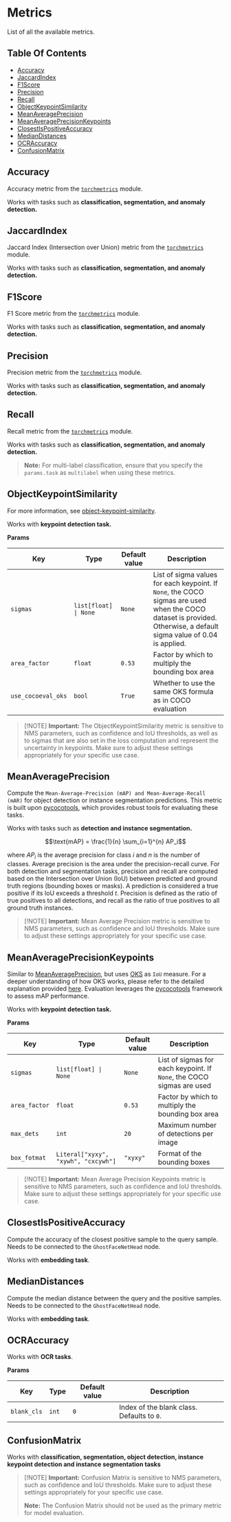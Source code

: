 # Metrics

List of all the available metrics.

## Table Of Contents

- [Accuracy](#accuracy)
- [JaccardIndex](#jaccardindex)
- [F1Score](#f1score)
- [Precision](#precision)
- [Recall](#recall)
- [ObjectKeypointSimilarity](#objectkeypointsimilarity)
- [MeanAveragePrecision](#meanaverageprecision)
- [MeanAveragePrecisionKeypoints](#meanaverageprecisionkeypoints)
- [ClosestIsPositiveAccuracy](#closestispositiveaccuracy)
- [MedianDistances](#mediandistances)
- [OCRAccuracy](#ocraccuracy)
- [ConfusionMatrix](#confusionmatrix)

## Accuracy

Accuracy metric from the [`torchmetrics`](https://lightning.ai/docs/torchmetrics/stable/classification/accuracy.html) module.

Works with tasks such as **classification, segmentation, and anomaly detection.**

## JaccardIndex

Jaccard Index (Intersection over Union) metric from the [`torchmetrics`](https://lightning.ai/docs/torchmetrics/stable/classification/jaccard_index.html) module.

Works with tasks such as **classification, segmentation, and anomaly detection.**

## F1Score

F1 Score metric from the [`torchmetrics`](https://lightning.ai/docs/torchmetrics/stable/classification/f1_score.html) module.

Works with tasks such as **classification, segmentation, and anomaly detection.**

## Precision

Precision metric from the [`torchmetrics`](https://lightning.ai/docs/torchmetrics/stable/classification/precision.html) module.

Works with tasks such as **classification, segmentation, and anomaly detection.**

## Recall

Recall metric from the [`torchmetrics`](https://lightning.ai/docs/torchmetrics/stable/classification/recall.html) module.

Works with tasks such as **classification, segmentation, and anomaly detection.**

> **Note:** For multi-label classification, ensure that you specify the `params.task` as `multilabel` when using these metrics.

## ObjectKeypointSimilarity

For more information, see [object-keypoint-similarity](https://learnopencv.com/object-keypoint-similarity/).

Works with **keypoint detection task.**

**Params**

| Key                | Type                  | Default value | Description                                                                                                                                                         |
| ------------------ | --------------------- | ------------- | ------------------------------------------------------------------------------------------------------------------------------------------------------------------- |
| `sigmas`           | `list[float] \| None` | `None`        | List of sigma values for each keypoint. If `None`, the COCO sigmas are used when the COCO dataset is provided. Otherwise, a default sigma value of 0.04 is applied. |
| `area_factor`      | `float`               | `0.53`        | Factor by which to multiply the bounding box area                                                                                                                   |
| `use_cocoeval_oks` | `bool`                | `True`        | Whether to use the same OKS formula as in COCO evaluation                                                                                                           |

> \[!NOTE\]
> **Important:** The ObjectKeypointSimilarity metric is sensitive to NMS parameters, such as confidence and IoU thresholds, as well as to sigmas that are also set in the loss computation and represent the uncertainty in keypoints. Make sure to adjust these settings appropriately for your specific use case.

## MeanAveragePrecision

Compute the `Mean-Average-Precision (mAP) and Mean-Average-Recall (mAR)` for object detection or instance segmentation predictions. This metric is built upon [pycocotools](https://github.com/cocodataset/cocoapi), which provides robust tools for evaluating these tasks.

Works with tasks such as **detection and instance segmentation.**

```math
\text{mAP} = \frac{1}{n} \sum_{i=1}^{n} AP_i
```

where $AP_i$ is the average precision for class $i$ and $n$ is the number of classes. Average precision is the area under the precision-recall curve. For both detection and segmentation tasks, precision and recall are computed based on the Intersection over Union (IoU) between predicted and ground truth regions (bounding boxes or masks). A prediction is considered a true positive if its IoU exceeds a threshold $t$. Precision is defined as the ratio of true positives to all detections, and recall as the ratio of true positives to all ground truth instances.

> \[!NOTE\]
> **Important:** Mean Average Precision metric is sensitive to NMS parameters, such as confidence and IoU thresholds. Make sure to adjust these settings appropriately for your specific use case.

## MeanAveragePrecisionKeypoints

Similar to [MeanAveragePrecision](#meanaverageprecision), but uses [OKS](#objectkeypointsimilarity) as `IoU` measure.
For a deeper understanding of how OKS works, please refer to the detailed explanation provided [here](https://learnopencv.com/object-keypoint-similarity/).
Evaluation leverages the [pycocotools](https://github.com/cocodataset/cocoapi) framework to assess mAP performance.

Works with **keypoint detection task.**

**Params**

| Key           | Type                                | Default value | Description                                                           |
| ------------- | ----------------------------------- | ------------- | --------------------------------------------------------------------- |
| `sigmas`      | `list[float] \| None`               | `None`        | List of sigmas for each keypoint. If `None`, the COCO sigmas are used |
| `area_factor` | `float`                             | `0.53`        | Factor by which to multiply the bounding box area                     |
| `max_dets`    | `int`                               | `20`          | Maximum number of detections per image                                |
| `box_fotmat`  | `Literal["xyxy", "xywh", "cxcywh"]` | `"xyxy"`      | Format of the bounding boxes                                          |

> \[!NOTE\]
> **Important:** Mean Average Precision Keypoints metric is sensitive to NMS parameters, such as confidence and IoU thresholds. Make sure to adjust these settings appropriately for your specific use case.

## ClosestIsPositiveAccuracy

Compute the accuracy of the closest positive sample to the query sample.
Needs to be connected to the `GhostFaceNetHead` node.

Works with **embedding task**.

## MedianDistances

Compute the median distance between the query and the positive samples.
Needs to be connected to the `GhostFaceNetHead` node.

Works with **embedding task**.

## OCRAccuracy

Works with **OCR tasks**.

**Params**

| Key         | Type  | Default value | Description                                |
| ----------- | ----- | ------------- | ------------------------------------------ |
| `blank_cls` | `int` | `0`           | Index of the blank class. Defaults to `0`. |

## ConfusionMatrix

Works with **classification, segmentation, object detection, instance keypoint detection and instance segmentation tasks**

> \[!NOTE\]
> **Important:** Confusion Matrix is sensitive to NMS parameters, such as confidence and IoU thresholds. Make sure to adjust these settings appropriately for your specific use case.
>
> **Note:** The Confusion Matrix should not be used as the primary metric for model evaluation.
